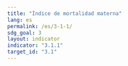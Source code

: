 ```yaml
---
title: "Índice de mortalidad materna"
lang: es
permalink: /es/3-1-1/
sdg_goal: 3
layout: indicator
indicator: "3.1.1"
target_id: "3.1"
---
```



